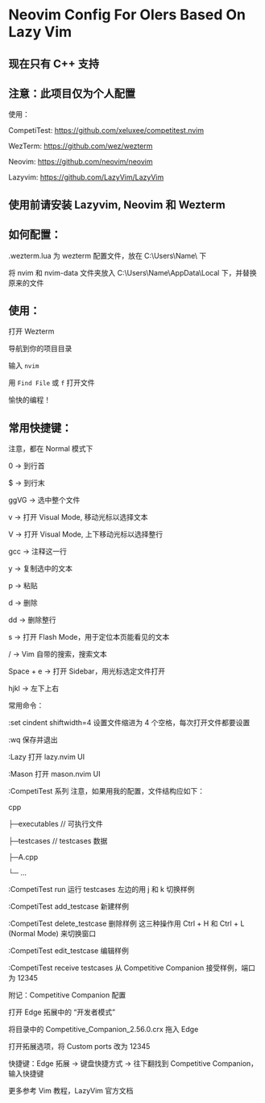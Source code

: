 # Neovim Config For OIers Based On Lazy Vim

## 现在只有 C++ 支持

## 注意：此项目仅为个人配置

使用：

CompetiTest: https://github.com/xeluxee/competitest.nvim

WezTerm: https://github.com/wez/wezterm

Neovim: https://github.com/neovim/neovim

Lazyvim: https://github.com/LazyVim/LazyVim

## 使用前请安装 Lazyvim, Neovim 和 Wezterm

## 如何配置：
.wezterm.lua 为 wezterm 配置文件，放在 C:\Users\Name\ 下

将 nvim 和 nvim-data 文件夹放入 C:\Users\Name\AppData\Local 下，并替换原来的文件

## 使用：
打开 Wezterm

导航到你的项目目录

输入 `nvim`

用 `Find File` 或 `f` 打开文件

愉快的编程！

## 常用快捷键：
注意，都在 Normal 模式下

0 -> 到行首

$ -> 到行末

ggVG -> 选中整个文件

v -> 打开 Visual Mode, 移动光标以选择文本

V -> 打开 Visual Mode, 上下移动光标以选择整行

gcc -> 注释这一行

y -> 复制选中的文本

p -> 粘贴

d -> 删除

dd -> 删除整行

s -> 打开 Flash Mode，用于定位本页能看见的文本

/ -> Vim 自带的搜索，搜索文本

Space + e -> 打开 Sidebar，用光标选定文件打开

hjkl -> 左下上右

常用命令：

:set cindent shiftwidth=4 设置文件缩进为 4 个空格，每次打开文件都要设置

:wq 保存并退出

:Lazy 打开 lazy.nvim UI

:Mason 打开 mason.nvim UI

:CompetiTest 系列 
注意，如果用我的配置，文件结构应如下：

cpp

├─executables 				// 可执行文件

├─testcases				// testcases 数据

├─A.cpp

└─ ...

:CompetiTest run 		运行 testcases 左边的用 j 和 k 切换样例

:CompetiTest add_testcase 	新建样例

:CompetiTest delete_testcase 	删除样例	这三种操作用 Ctrl + H 和 Ctrl + L (Normal Mode) 来切换窗口

:CompetiTest edit_testcase	编辑样例

:CompetiTest receive testcases   从 Competitive Companion 接受样例，端口为 12345

附记：Competitive Companion 配置

打开 Edge 拓展中的 “开发者模式”

将目录中的 Competitive_Companion_2.56.0.crx 拖入 Edge

打开拓展选项，将 Custom ports 改为 12345

快捷键：Edge 拓展 -> 键盘快捷方式 -> 往下翻找到 Competitive Companion，输入快捷键

更多参考 Vim 教程，LazyVim 官方文档
